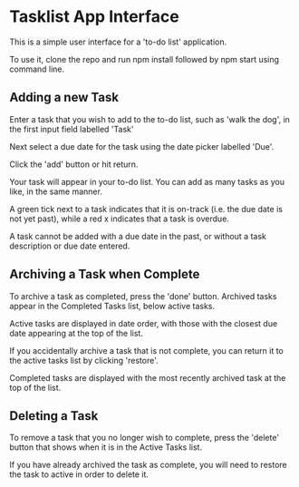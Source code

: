 # Tasklist App Interface

This is a simple user interface for a 'to-do list' application.

To use it, clone the repo and run npm install followed by npm start using command line.

## Adding a new Task

Enter a task that you wish to add to the to-do list, such as 'walk the dog', in the first input field labelled 'Task' 

Next select a due date for the task using the date picker labelled 'Due'.

Click the 'add' button or hit return. 

Your task will appear in your to-do list. You can add as many tasks as you like, in the same manner. 

A green tick next to a task indicates that it is on-track (i.e. the due date is not yet past), while a red x indicates that a task is overdue. 

A task cannot be added with a due date in the past, or without a task description or due date entered. 

## Archiving a Task when Complete

To archive a task as completed, press the 'done' button. Archived tasks appear in the Completed Tasks list, below active tasks. 

Active tasks are displayed in date order, with those with the closest due date appearing at the top of the list. 

If you accidentally archive a task that is not complete, you can return it to the active tasks list by clicking 'restore'.

Completed tasks are displayed with the most recently archived task at the top of the list.

## Deleting a Task

To remove a task that you no longer wish to complete, press the 'delete' button that shows when it is in the Active Tasks list. 

If you have already archived the task as complete, you will need to restore the task to active in order to delete it.




